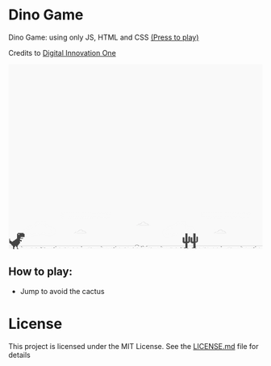 # Dino Game

Dino Game: using only JS, HTML and CSS <a href="https://jesserds.github.io/dino-game/" target="_blank">(Press to play)</a>

Credits to <a href="https://www.dio.me/sign-in" target="_blank">Digital Innovation One</a>

![screenshot](example.png?raw=true "screenshot")

## <strong>How to play:</strong>

- Jump to avoid the cactus

# License
This project is licensed under the MIT License. See the [LICENSE.md](LICENSE.md) file for details
